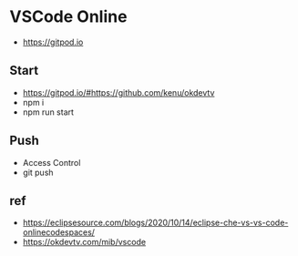 # VSCode Online
* https://gitpod.io

## Start
* https://gitpod.io/#https://github.com/kenu/okdevtv
* npm i
* npm run start

## Push
* Access Control
* git push

## ref
* https://eclipsesource.com/blogs/2020/10/14/eclipse-che-vs-vs-code-onlinecodespaces/
* https://okdevtv.com/mib/vscode
